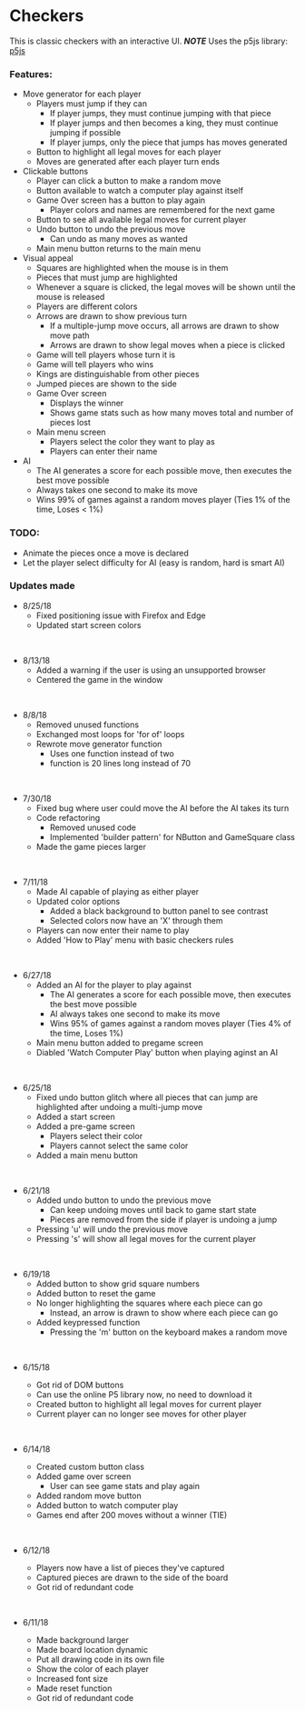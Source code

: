 # Checkers
This is classic checkers with an interactive UI. ***NOTE*** Uses the p5js library: <a href="https://p5js.org/download/" target="_blank">p5js</a>

### Features:
- Move generator for each player
  - Players must jump if they can
    - If player jumps, they must continue jumping with that piece
    - If player jumps and then becomes a king, they must continue jumping if possible
    - If player jumps, only the piece that jumps has moves generated
  - Button to highlight all legal moves for each player
  - Moves are generated after each player turn ends
- Clickable buttons
  - Player can click a button to make a random move
  - Button available to watch a computer play against itself
  - Game Over screen has a button to play again
    - Player colors and names are remembered for the next game
  - Button to see all available legal moves for current player
  - Undo button to undo the previous move
    - Can undo as many moves as wanted
  - Main menu button returns to the main menu
- Visual appeal
  - Squares are highlighted when the mouse is in them
  - Pieces that must jump are highlighted
  - Whenever a square is clicked, the legal moves will be shown until the mouse is released
  - Players are different colors
  - Arrows are drawn to show previous turn
    - If a multiple-jump move occurs, all arrows are drawn to show move path
    - Arrows are drawn to show legal moves when a piece is clicked
  - Game will tell players whose turn it is
  - Game will tell players who wins
  - Kings are distinguishable from other pieces
  - Jumped pieces are shown to the side
  - Game Over screen
    - Displays the winner
    - Shows game stats such as how many moves total and number of pieces lost
  - Main menu screen
    - Players select the color they want to play as
    - Players can enter their name
- AI
  - The AI generates a score for each possible move, then executes the best move possible
  - Always takes one second to make its move
  - Wins 99% of games against a random moves player (Ties 1% of the time, Loses < 1%)


### TODO:
- Animate the pieces once a move is declared
- Let the player select difficulty for AI (easy is random, hard is smart AI)

### Updates made
- 8/25/18
  - Fixed positioning issue with Firefox and Edge
  - Updated start screen colors

&nbsp;
- 8/13/18
  - Added a warning if the user is using an unsupported browser
  - Centered the game in the window

&nbsp;
- 8/8/18
  - Removed unused functions
  - Exchanged most loops for 'for of' loops
  - Rewrote move generator function
    - Uses one function instead of two
    - function is 20 lines long instead of 70

&nbsp;
- 7/30/18
  - Fixed bug where user could move the AI before the AI takes its turn
  - Code refactoring
    - Removed unused code
    - Implemented 'builder pattern' for NButton and GameSquare class
  - Made the game pieces larger


&nbsp;
- 7/11/18
  - Made AI capable of playing as either player
  - Updated color options
    - Added a black background to button panel to see contrast
    - Selected colors now have an 'X' through them
  - Players can now enter their name to play
  - Added 'How to Play' menu with basic checkers rules


&nbsp;
- 6/27/18
  - Added an AI for the player to play against
    - The AI generates a score for each possible move, then executes the best move possible
    - AI always takes one second to make its move
    - Wins 95% of games against a random moves player (Ties 4% of the time, Loses 1%)
  - Main menu button added to pregame screen
  - Diabled 'Watch Computer Play' button when playing aginst an AI


&nbsp;
- 6/25/18
  - Fixed undo button glitch where all pieces that can jump are highlighted after undoing a multi-jump move
  - Added a start screen
  - Added a pre-game screen
    - Players select their color
    - Players cannot select the same color
  - Added a main menu button

&nbsp;
- 6/21/18
  - Added undo button to undo the previous move
    - Can keep undoing moves until back to game start state
    - Pieces are removed from the side if player is undoing a jump
  - Pressing 'u' will undo the previous move
  - Pressing 's' will show all legal moves for the current player

&nbsp;
- 6/19/18
  - Added button to show grid square numbers
  - Added button to reset the game
  - No longer highlighting the squares where each piece can go
    - Instead, an arrow is drawn to show where each piece can go
  - Added keypressed function
    - Pressing the 'm' button on the keyboard makes a random move

&nbsp;
- 6/15/18
  - Got rid of DOM buttons
  - Can use the online P5 library now, no need to download it
  - Created button to highlight all legal moves for current player
  - Current player can no longer see moves for other player

  &nbsp;
- 6/14/18
  - Created custom button class
  - Added game over screen
    - User can see game stats and play again
  - Added random move button
  - Added button to watch computer play
  - Games end after 200 moves without a winner (TIE)

  &nbsp;
- 6/12/18
  - Players now have a list of pieces they've captured
  - Captured pieces are drawn to the side of the board
  - Got rid of redundant code

  &nbsp;  
- 6/11/18
  - Made background larger
  - Made board location dynamic
  - Put all drawing code in its own file
  - Show the color of each player
  - Increased font size
  - Made reset function
  - Got rid of redundant code
